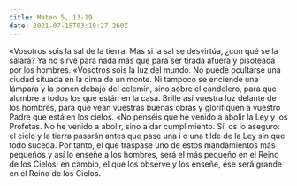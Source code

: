 ```yaml
---
title: Mateo 5, 13-19
date: 2021-07-15T03:10:27.260Z
---
```

«Vosotros sois la sal de la tierra. Mas si la sal se desvirtúa, ¿con qué se la salará? Ya no sirve para nada más que para ser tirada afuera y pisoteada por los hombres. «Vosotros sois la luz del mundo. No puede ocultarse una ciudad situada en la cima de un monte. Ni tampoco se enciende una lámpara y la ponen debajo del celemín, sino sobre el candelero, para que alumbre a todos los que están en la casa. Brille así vuestra luz delante de los hombres, para que vean vuestras buenas obras y glorifiquen a vuestro Padre que está en los cielos. «No penséis que he venido a abolir la Ley y los Profetas. No he venido a abolir, sino a dar cumplimiento. Sí, os lo aseguro: el cielo y la tierra pasarán antes que pase una i o una tilde de la Ley sin que todo suceda. Por tanto, el que traspase uno de estos mandamientos más pequeños y así lo enseñe a los hombres, será el más pequeño en el Reino de los Cielos; en cambio, el que los observe y los enseñe, ése será grande en el Reino de los Cielos.
